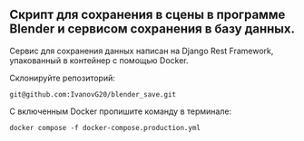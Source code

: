 ## Скрипт для сохранения в сцены в программе Blender и сервисом сохранения в базу данных.

Сервис для сохранения данных написан на Django Rest Framework,
упакованный в контейнер с помощью Docker.

Склонируйте репозиторий:
```
git@github.com:IvanovG20/blender_save.git
```

С включенным Docker пропишите команду в терминале:
```
docker compose -f docker-compose.production.yml
```
